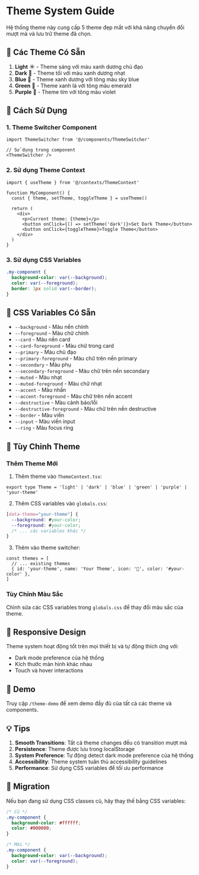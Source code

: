 # Theme System Guide

Hệ thống theme này cung cấp 5 theme đẹp mắt với khả năng chuyển đổi mượt mà và lưu trữ theme đã chọn.

## 🎨 Các Theme Có Sẵn

1. **Light** ☀️ - Theme sáng với màu xanh dương chủ đạo
2. **Dark** 🌙 - Theme tối với màu xanh dương nhạt
3. **Blue** 💙 - Theme xanh dương với tông màu sky blue
4. **Green** 💚 - Theme xanh lá với tông màu emerald
5. **Purple** 💜 - Theme tím với tông màu violet

## 🚀 Cách Sử Dụng

### 1. Theme Switcher Component

```tsx
import ThemeSwitcher from '@/components/ThemeSwitcher'

// Sử dụng trong component
<ThemeSwitcher />
```

### 2. Sử dụng Theme Context

```tsx
import { useTheme } from '@/contexts/ThemeContext'

function MyComponent() {
  const { theme, setTheme, toggleTheme } = useTheme()
  
  return (
    <div>
      <p>Current theme: {theme}</p>
      <button onClick={() => setTheme('dark')}>Set Dark Theme</button>
      <button onClick={toggleTheme}>Toggle Theme</button>
    </div>
  )
}
```

### 3. Sử dụng CSS Variables

```css
.my-component {
  background-color: var(--background);
  color: var(--foreground);
  border: 1px solid var(--border);
}
```

## 🎯 CSS Variables Có Sẵn

- `--background` - Màu nền chính
- `--foreground` - Màu chữ chính
- `--card` - Màu nền card
- `--card-foreground` - Màu chữ trong card
- `--primary` - Màu chủ đạo
- `--primary-foreground` - Màu chữ trên nền primary
- `--secondary` - Màu phụ
- `--secondary-foreground` - Màu chữ trên nền secondary
- `--muted` - Màu nhạt
- `--muted-foreground` - Màu chữ nhạt
- `--accent` - Màu nhấn
- `--accent-foreground` - Màu chữ trên nền accent
- `--destructive` - Màu cảnh báo/lỗi
- `--destructive-foreground` - Màu chữ trên nền destructive
- `--border` - Màu viền
- `--input` - Màu viền input
- `--ring` - Màu focus ring

## 🔧 Tùy Chỉnh Theme

### Thêm Theme Mới

1. Thêm theme vào `ThemeContext.tsx`:

```tsx
export type Theme = 'light' | 'dark' | 'blue' | 'green' | 'purple' | 'your-theme'
```

2. Thêm CSS variables vào `globals.css`:

```css
[data-theme="your-theme"] {
  --background: #your-color;
  --foreground: #your-color;
  /* ... các variables khác */
}
```

3. Thêm vào theme switcher:

```tsx
const themes = [
  // ... existing themes
  { id: 'your-theme', name: 'Your Theme', icon: '🎨', color: '#your-color' },
]
```

### Tùy Chỉnh Màu Sắc

Chỉnh sửa các CSS variables trong `globals.css` để thay đổi màu sắc của theme.

## 📱 Responsive Design

Theme system hoạt động tốt trên mọi thiết bị và tự động thích ứng với:
- Dark mode preference của hệ thống
- Kích thước màn hình khác nhau
- Touch và hover interactions

## 🎪 Demo

Truy cập `/theme-demo` để xem demo đầy đủ của tất cả các theme và components.

## 💡 Tips

1. **Smooth Transitions**: Tất cả theme changes đều có transition mượt mà
2. **Persistence**: Theme được lưu trong localStorage
3. **System Preference**: Tự động detect dark mode preference của hệ thống
4. **Accessibility**: Theme system tuân thủ accessibility guidelines
5. **Performance**: Sử dụng CSS variables để tối ưu performance

## 🔄 Migration

Nếu bạn đang sử dụng CSS classes cũ, hãy thay thế bằng CSS variables:

```css
/* Cũ */
.my-component {
  background-color: #ffffff;
  color: #000000;
}

/* Mới */
.my-component {
  background-color: var(--background);
  color: var(--foreground);
}
```

